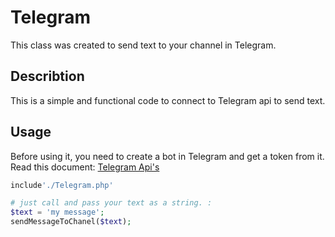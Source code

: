 # Telegram 

This class was created to send text to your channel in Telegram.


## Describtion

This is a simple and functional code to connect to Telegram api to send text.



## Usage
Before using it, you need to create a bot in Telegram and get a token from it.
Read this document: [Telegram Api's]( https://core.telegram.org/bots/api#sendmessage)
```php
include'./Telegram.php'

# just call and pass your text as a string. : 
$text = 'my message';
sendMessageToChanel($text);
```



